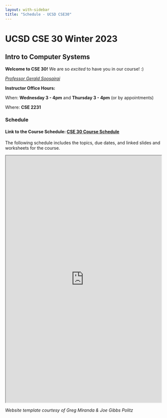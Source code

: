 ```yaml
---
layout: with-sidebar
title: "Schedule - UCSD CSE30"
---
```


# UCSD CSE 30 Winter 2023

## Intro to Computer Systems

**Welcome to CSE 30!** We are so _excited_ to have you in our course! :) 

[_Professor Gerald Soosairaj_](https://geraldsoosairaj.github.io/)

**Instructor Office Hours:**

When: **Wednesday 3 - 4pm** and **Thursday 3 - 4pm** (or by appointments)

Where: **CSE 2231**


### Schedule

#### Link to the Course Schedule: [CSE 30 Course Schedule](https://docs.google.com/spreadsheets/d/1IwO-H9SwEh_yTcvxM0qLv07Qm0VXYQfJi--L4qpEAbA/edit?usp=sharing)

The following schedule includes the topics, due dates, and linked slides and worksheets for the course.

<iframe src="https://docs.google.com/spreadsheets/d/e/2PACX-1vTokw3NxKq2dvnjq_a1BmFOM3rFAoews8cptC5V4DJAB6shOFVRO36qe8tN8QHMW-qxf0aztO7HZKpB/pubhtml?widget=true&amp;headers=false" width="100%" height="800px"></iframe>

_Website template courtesy of Greg Miranda & Joe Gibbs Politz_
